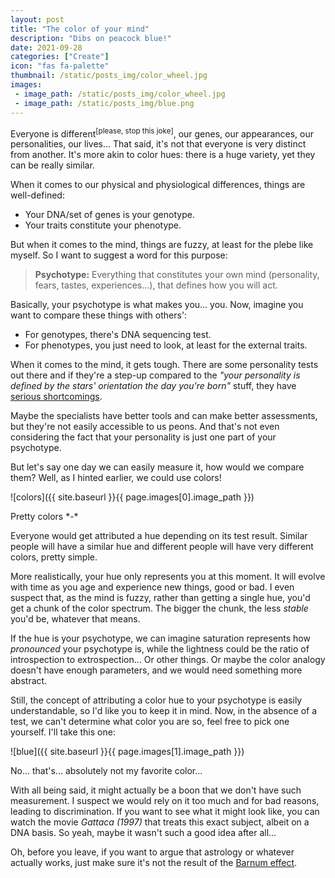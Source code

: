 ```yaml
---
layout: post
title: "The color of your mind"
description: "Dibs on peacock blue!"
date: 2021-09-28
categories: ["Create"]
icon: "fas fa-palette"
thumbnail: /static/posts_img/color_wheel.jpg
images:
 - image_path: /static/posts_img/color_wheel.jpg
 - image_path: /static/posts_img/blue.png
---
```


Everyone is different<sup>[please, stop this joke]</sup>, our genes, our appearances, our personalities, our lives... That said, it's not that everyone is very distinct from another. It's more akin to color hues: there is a huge variety, yet they can be really similar.

When it comes to our physical and physiological differences, things are well-defined:
* Your DNA/set of genes is your genotype.
* Your traits constitute your phenotype.

But when it comes to the mind, things are fuzzy, at least for the plebe like myself. So I want to suggest a word for this purpose:

> **Psychotype:** Everything that constitutes your own mind (personality, fears, tastes, experiences...), that defines how you will act.

Basically, your psychotype is what makes you... you. Now, imagine you want to compare these things with others':

* For genotypes, there's DNA sequencing test.
* For phenotypes, you just need to look, at least for the external traits.

When it comes to the mind, it gets tough. There are some personality tests out there and if they're a step-up compared to the *"your personality is defined by the stars' orientation the day you're born"* stuff, they have [serious shortcomings](https://www.endominance.com/myers-briggs-test-limitations-and-need-for-a-better-diagnostic-tool/).

Maybe the specialists have better tools and can make better assessments, but they're not easily accessible to us peons. And that's not even considering the fact that your personality is just one part of your psychotype.

But let's say one day we can easily measure it, how would we compare them? Well, as I hinted earlier, we could use colors!

![colors]({{ site.baseurl }}{{ page.images[0].image_path }})
<p class="legend">Pretty colors *-*</p>

Everyone would get attributed a hue depending on its test result. Similar people will have a similar hue and different people will have very different colors, pretty simple.

More realistically, your hue only represents you at this moment. It will evolve with time as you age and experience new things, good or bad. I even suspect that, as the mind is fuzzy, rather than getting a single hue, you'd get a chunk of the color spectrum. The bigger the chunk, the less *stable* you'd be, whatever that means.

If the hue is your psychotype, we can imagine saturation represents how *pronounced* your psychotype is, while the lightness could be the ratio of introspection to extrospection... Or other things. Or maybe the color analogy doesn't have enough parameters, and we would need something more abstract.

Still, the concept of attributing a color hue to your psychotype is easily understandable, so I'd like you to keep it in mind. Now, in the absence of a test, we can't determine what color you are so, feel free to pick one yourself. I'll take this one:

![blue]({{ site.baseurl }}{{ page.images[1].image_path }})
<p class="legend">No... that's... absolutely not my favorite color...</p>

With all being said, it might actually be a boon that we don't have such measurement. I suspect we would rely on it too much and for bad reasons, leading to discrimination. If you want to see what it might look like, you can watch the movie *Gattaca (1997)* that treats this exact subject, albeit on a DNA basis. So yeah, maybe it wasn't such a good idea after all...

Oh, before you leave, if you want to argue that astrology or whatever actually works, just make sure it's not the result of the [Barnum effect](https://en.wikipedia.org/wiki/Barnum_effect).